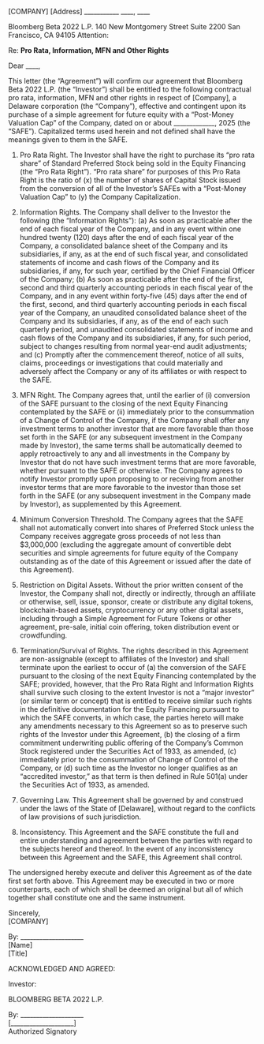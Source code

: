[COMPANY]
[Address] 
___________ ____, ____

Bloomberg Beta 2022 L.P.
140 New Montgomery Street
Suite 2200
San Francisco, CA  94105
Attention: 

Re:	**Pro Rata, Information, MFN and Other Rights**

Dear ____,

This letter (the “Agreement”) will confirm our agreement that Bloomberg Beta 2022 L.P. (the “Investor”) shall be entitled to the following contractual pro rata, information, MFN and other rights in respect of [Company], a Delaware corporation (the “Company”), effective and contingent upon its purchase of a simple agreement for future equity with a “Post-Money Valuation Cap” of the Company, dated on or about _____________, 2025 (the “SAFE”).  Capitalized terms used herein and not defined shall have the meanings given to them in the SAFE.

1. Pro Rata Right.  The Investor shall have the right to purchase its “pro rata share” of Standard Preferred Stock being sold in the Equity Financing (the “Pro Rata Right”).  “Pro rata share” for purposes of this Pro Rata Right is the ratio of (x) the number of shares of Capital Stock issued from the conversion of all of the Investor’s SAFEs with a “Post-Money Valuation Cap” to (y) the Company Capitalization.

2. Information Rights.  The Company shall deliver to the Investor the following (the “Information Rights”):
(a) As soon as practicable after the end of each fiscal year of the Company, and in any event within one hundred twenty (120) days after the end of each fiscal year of the Company, a consolidated balance sheet of the Company and its subsidiaries, if any, as at the end of such fiscal year, and consolidated statements of income and cash flows of the Company and its subsidiaries, if any, for such year, certified by the Chief Financial Officer of the Company;
(b) As soon as practicable after the end of the first, second and third quarterly accounting periods in each fiscal year of the Company, and in any event within forty-five (45) days after the end of the first, second, and third quarterly accounting periods in each fiscal year of the Company, an unaudited consolidated balance sheet of the Company and its subsidiaries, if any, as of the end of each such quarterly period, and unaudited consolidated statements of income  and  cash  flows of  the  Company and  its  subsidiaries,  if  any,  for  such  period,  subject to changes resulting from normal year-end audit adjustments; and
(c) Promptly after the commencement thereof, notice of all suits, claims, proceedings or investigations that could materially and adversely affect the Company or any of its affiliates or with respect to the SAFE.

3. MFN Right.  The Company agrees that, until the earlier of (i) conversion of the SAFE pursuant to the closing of the next Equity Financing contemplated by the SAFE or (ii) immediately prior to the consummation of a Change of Control of the Company, if the Company shall offer any investment terms to another investor that are more favorable than those set forth in the SAFE (or any subsequent investment in the Company made by Investor), the same terms shall be automatically deemed to apply retroactively to any and all investments in the Company by Investor that do not have such investment terms that are more favorable, whether pursuant to the SAFE or otherwise.  The Company agrees to notify Investor promptly upon proposing to or receiving from another investor terms that are more favorable to the investor than those set forth in the SAFE (or any subsequent investment in the Company made by Investor), as supplemented by this Agreement. 

4. Minimum Conversion Threshold.  The Company agrees that the SAFE shall not automatically convert into shares of Preferred Stock unless the Company receives aggregate gross proceeds of not less than $3,000,000 (excluding the aggregate amount of convertible debt securities and simple agreements for future equity of the Company outstanding as of the date of this Agreement or issued after the date of this Agreement).  

5. Restriction on Digital Assets.  Without the prior written consent of the Investor, the Company shall not, directly or indirectly, through an affiliate or otherwise, sell, issue, sponsor, create or distribute any digital tokens, blockchain-based assets, cryptocurrency or any other digital assets, including through a Simple Agreement for Future Tokens or other agreement, pre-sale, initial coin offering, token distribution event or crowdfunding.

6. Termination/Survival of Rights.  The rights described in this Agreement are non-assignable (except to affiliates of the Investor) and shall terminate upon the earliest to occur of (a) the conversion of the SAFE pursuant to the closing of the next Equity Financing contemplated by the SAFE; provided, however, that the Pro Rata Right and Information Rights shall survive such closing to the extent Investor is not a “major investor” (or similar term or concept) that is entitled to receive similar such rights in the definitive documentation for the Equity Financing pursuant to which the SAFE converts, in which case, the parties hereto will make any amendments necessary to this Agreement so as to preserve such rights of the Investor under this Agreement, (b) the closing of a firm commitment underwriting public offering of the Company’s Common Stock registered under the Securities Act of 1933, as amended, (c) immediately prior to the consummation of Change of Control of the Company, or (d) such time as the Investor no longer qualifies as an “accredited investor,” as that term is then defined in Rule 501(a) under the Securities Act of 1933, as amended.

7. Governing Law.  This Agreement shall be governed by and construed under the laws of the State of [Delaware], without regard to the conflicts of law provisions of such jurisdiction.

8. Inconsistency.  This Agreement and the SAFE constitute the full and entire understanding and agreement between the parties with regard to the subjects hereof and thereof.  In the event of any inconsistency between this Agreement and the SAFE, this Agreement shall control.
 
The undersigned hereby execute and deliver this Agreement as of the date first set forth above.  This Agreement may be executed in two or more counterparts, each of which shall be deemed an original but all of which together shall constitute one and the same instrument.

Sincerely,  
[COMPANY]

By: ____________________  
[Name]  
[Title]
					
ACKNOWLEDGED AND AGREED:

Investor:

BLOOMBERG BETA 2022 L.P.

By:	____________________  
[____________________]  
Authorized Signatory
